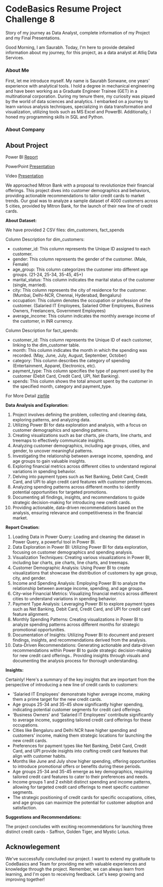 # CodeBasics Resume Project Challenge 8
Story of my journey as Data Analyst, complete information of my Project and my Final Presentations.

Good Morning, I am Saurabh. Today, I'm here to provide detailed information about my journey, for this project, as a data analyst at Atliq Data Services.
### About Me
First, let me introduce myself. My name is Saurabh Sonwane, one years' experience with analytical tools. I hold a degree in mechanical engineering and have been working as a Graduate Engineer Trainee (GET) in a multinational corporation. During my tenure there, my curiosity was piqued by the world of data sciences and analytics. I embarked on a journey to learn various analysis techniques, specializing in data transformation and visualization, utilizing tools such as MS Excel and PowerBI. Additionally, I honed my programming skills in SQL and Python.
### About Company

## About Project
Power BI [Report](https://app.powerbi.com/view?r=eyJrIjoiNjhjMDg2ZWQtZjJlNi00MWVkLTkzMjUtYzQ2ODkzZTYxOTM5IiwidCI6ImRmODY3OWNkLWE4MGUtNDVkOC05OWFjLWM4M2VkN2ZmOTVhMCJ9&pageName=ReportSection)

PowerPoint [Presentation](https://github.com/SSonwane26/DataProjectChallenges/blob/main/CodeBasicsResumeProjectChallenge%238/Final%20Presentation.pdf)

Video [Presentation](https://youtu.be/qnuaSPDcly4?si=lUIBNTG9MdBjvzXO)

We approached Mitron Bank with a proposal to revolutionize their financial offerings. This project dives into customer demographics and behaviors, providing actionable recommendations to tailor credit cards to market trends. Our goal was to analyze a sample dataset of 4000 customers across 5 cities, provided by Mitron Bank, for the launch of their new line of credit cards.

**About Dataset:**

We have provided 2 CSV files: dim_customers, fact_spends

Column Description for dim_customers:
- customer_id: This column represents the Unique ID assigned to each customer.
- gender: This column represents the gender of the customer. (Male, Female)
- age_group: This column categorizes the customer into different age groups. (21-24, 25-34, 35-45, 45+)
- marital_status: This column indicates the marital status of the customer (single, married).
- city: This column represents the city of residence for the customer. (Mumbai, Delhi-NCR, Chennai, Hyderabad, Bengaluru)
- occupation: This column denotes the occupation or profession of the customer. (Salaried IT Employees, Salaried Other Employees, Business Owners, Freelancers, Government Employees)
- average_income: This column indicates the monthly average income of the customer, in INR currency.

Column Description for fact_spends:
- customer_id: This column represents the Unique ID of each customer, linking to the dim_customer table.
- month: This column indicates the month in which the spending was recorded. (May, June, July, August, September, October)
- category: This column describes the category of spending (Entertainment, Apparel, Electronics, etc).
- payment_type: This column specifies the type of payment used by the customer (Debit Card, Credit Card, UPI, Net Banking).
- spends: This column shows the total amount spent by the customer in the specified month, category and payment_type.

For More Detail [zipfile](https://github.com/SSonwane26/DataProjectChallenges/blob/main/CodeBasicsResumeProjectChallenge%238/C8_Input_Files.zip)

**Data Analysis and Exploration:**

1. Project involves defining the problem, collecting and cleaning data, exploring patterns, and analyzing data.
2. Utilizing Power BI for data exploration and analysis, with a focus on customer demographics and spending patterns.
3. Creating visualizations such as bar charts, pie charts, line charts, and treemaps to effectively communicate insights.
4. Analyzing customer demographics, including age groups, cities, and gender, to uncover meaningful patterns.
5. Investigating the relationship between average income, spending, and age groups to gain valuable insights.
6. Exploring financial metrics across different cities to understand regional variations in spending behavior.
7. Delving into payment types such as Net Banking, Debit Card, Credit Card, and UPI to align credit card features with customer preferences.
8. Analyzing spending patterns across different months to identify potential opportunities for targeted promotions.
9. Documenting all findings, insights, and recommendations to guide strategic decision-making for introducing new credit cards.
10. Providing actionable, data-driven recommendations based on the analysis, ensuring relevance and competitiveness in the financial market.

**Report Creation:**

1. Loading Data in Power Query: Loading and cleaning the dataset in Power Query, a powerful tool in Power BI.
2. Data Exploration in Power BI: Utilizing Power BI for data exploration, focusing on customer demographics and spending analysis.
3. Visualization Techniques: Creating various visualizations in Power BI, including bar charts, pie charts, line charts, and treemaps.
4. Customer Demographic Analysis: Using Power BI to create visualizations that showcase the distribution of customers by age group, city, and gender.
5. Income and Spending Analysis: Employing Power BI to analyze the relationship between average income, spending, and age groups.
6. City-wise Financial Metrics: Visualizing financial metrics across different cities to understand variations in spending behavior.
7. Payment Type Analysis: Leveraging Power BI to explore payment types such as Net Banking, Debit Card, Credit Card, and UPI for credit card feature alignment.
8. Monthly Spending Patterns: Creating visualizations in Power BI to analyze spending patterns across different months for strategic promotional opportunities.
9. Documentation of Insights: Utilizing Power BI to document and present findings, insights, and recommendations derived from the analysis.
10. Data-Driven Recommendations: Generating actionable and data-driven recommendations within Power BI to guide strategic decision-making for new credit card offerings.. Providing insights through visuals and documenting the analysis process for thorough understanding.

**Insights:**

Certainly! Here's a summary of the key insights that are important from the perspective of introducing a new line of credit cards to customers:
- 'Salaried IT Employees' demonstrate higher average income, making them a prime target for the new credit cards.
- Age groups 25-34 and 35-45 show significantly higher spending, indicating potential customer segments for credit card offerings.
- 'Business Owners' and 'Salaried IT Employees' contribute significantly to average income, suggesting tailored credit card offerings for these occupations.
- Cities like Bengaluru and Delhi NCR have higher spending and customers' income, making them strategic locations for launching the new credit cards.
- Preferences for payment types like Net Banking, Debit Card, Credit Card, and UPI provide insights into crafting credit card features that align with customer habits.
- Months like June and July show higher spending, offering opportunities to introduce promotional offers or benefits during these periods.
- Age groups 25-34 and 35-45 emerge as key demographics, requiring tailored credit card features to cater to their preferences and needs.
- Income groups 1 and 2 exhibit distinct spending and income patterns, allowing for targeted credit card offerings to meet specific customer segments.
- The strategic positioning of credit cards for specific occupations, cities, and age groups can maximize the potential for customer adoption and satisfaction.

**Suggestions and Recommendations:**

The project concludes with exciting recommendations for launching three distinct credit cards - Saffron, Golden Tiger, and Mystic Lotus.

## Acknowlegement
We've successfully concluded our project. I want to extend my gratitude to CodeBasics and Team for providing me with valuable experiences and knowledge through the project. Remember, we can always learn from learning, and I'm open to receiving feedback. Let's keep growing and improving together!
